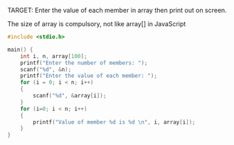 TARGET: Enter the value of each member in array then print out on screen.

The size of array is compulsory, not like array[] in JavaScript

```c
#include <stdio.h>

main() {
	int i, n, array[100];
	printf("Enter the number of members: ");
	scanf("%d", &n);
	printf("Enter the value of each member: ");
	for (i = 0; i < n; i++)
	{
		scanf("%d", &array[i]);
	}
	for (i=0; i < n; i++)
	{
		printf("Value of member %d is %d \n", i, array[i]);
	}
}
```
